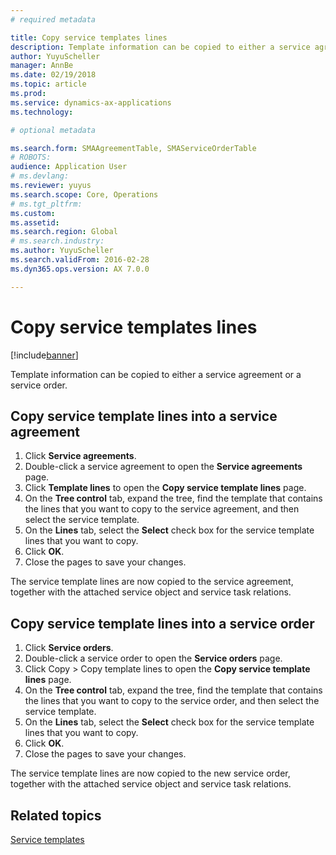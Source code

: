 ```yaml
---
# required metadata

title: Copy service templates lines 
description: Template information can be copied to either a service agreement or a service order.
author: YuyuScheller
manager: AnnBe
ms.date: 02/19/2018
ms.topic: article
ms.prod: 
ms.service: dynamics-ax-applications
ms.technology: 

# optional metadata

ms.search.form: SMAAgreementTable, SMAServiceOrderTable
# ROBOTS: 
audience: Application User
# ms.devlang: 
ms.reviewer: yuyus
ms.search.scope: Core, Operations
# ms.tgt_pltfrm: 
ms.custom: 
ms.assetid: 
ms.search.region: Global
# ms.search.industry: 
ms.author: YuyuScheller
ms.search.validFrom: 2016-02-28
ms.dyn365.ops.version: AX 7.0.0

---
```


# Copy service templates lines 

[!include[banner](../includes/banner.md)]

Template information can be copied to either a service agreement or a service order.

## Copy service template lines into a service agreement

1. Click **Service agreements**.
2. Double-click a service agreement to open the **Service agreements** page.
3. Click **Template lines** to open the **Copy service template lines** page.
4. On the **Tree control** tab, expand the tree, find the template that contains the lines that you want to copy to the service agreement, and then select the service template.
5. On the **Lines** tab, select the **Select** check box for the service template lines that you want to copy.
6. Click **OK**.
7. Close the pages to save your changes.

The service template lines are now copied to the service agreement, together with the attached service object and service task relations.

## Copy service template lines into a service order

1. Click **Service orders**.
2. Double-click a service order to open the **Service orders** page.
3. Click Copy \> Copy template lines to open the **Copy service template lines** page.
4. On the **Tree control** tab, expand the tree, find the template that contains the lines that you want to copy to the service order, and then select the service template.
5. On the **Lines** tab, select the **Select** check box for the service template lines that you want to copy.
6. Click **OK**.
7. Close the pages to save your changes.

The service template lines are now copied to the new service order, together with the attached service object and service task relations. 

## Related topics

[Service templates](service-template.md)



